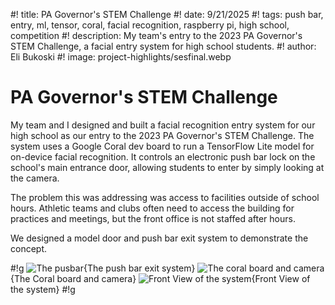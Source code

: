 #! title: PA Governor's STEM Challenge
#! date: 9/21/2025
#! tags: push bar, entry, ml, tensor, coral, facial recognition, raspberry pi, high school, competition
#! description: My team's entry to the 2023 PA Governor's STEM Challenge, a facial entry system for high school students.
#! author: Eli Bukoski
#! image: project-highlights/sesfinal.webp

# PA Governor's STEM Challenge

My team and I designed and built a facial recognition entry system for our high school as our entry to the 2023 PA Governor's STEM Challenge. The system uses a Google Coral dev board to run a TensorFlow Lite model for on-device facial recognition. It controls an electronic push bar lock on the school's main entrance door, allowing students to enter by simply looking at the camera.

The problem this was addressing was access to facilities outside of school hours. Athletic teams and clubs often need to access the building for practices and meetings, but the front office is not staffed after hours.

We designed a model door and push bar exit system to demonstrate the concept.

#!g
![The pusbar](project-highlights/sespushabr.webp){The push bar exit system}
![The coral board and camera](project-highlights/sescoral-box.webp){The Coral board and camera}
![Front View of the system](project-highlights/sesfinal.webp){Front View of the system}
#!g
